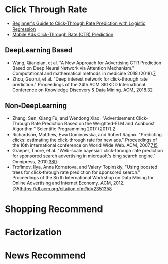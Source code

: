 # Click Through Rate
- [Beginner's Guide to Click-Through Rate Prediction with Logistic Regression](https://turi.com/learn/gallery/notebooks/click_through_rate_prediction_intro.html)
- [Mobile Ads Click-Through Rate (CTR) Prediction](https://towardsdatascience.com/mobile-ads-click-through-rate-ctr-prediction-44fdac40c6ff)

## DeepLearning Based
- Wang, Qianqian, et al. "A New Approach for Advertising CTR Prediction Based on Deep Neural Network via Attention Mechanism." Computational and mathematical methods in medicine 2018 (2018).[7](https://www.hindawi.com/journals/cmmm/2018/8056541/)
- Zhou, Guorui, et al. "Deep interest network for click-through rate prediction." Proceedings of the 24th ACM SIGKDD International Conference on Knowledge Discovery & Data Mining. ACM, 2018.[32](https://dl.acm.org/citation.cfm?id=3219823)

## Non-DeepLearning
- Zhang, Sen, Qiang Fu, and Wendong Xiao. "Advertisement Click-Through Rate Prediction Based on the Weighted-ELM and Adaboost Algorithm." Scientific Programming 2017 (2017).[2](https://www.hindawi.com/journals/sp/2017/2938369/abs/)
- Richardson, Matthew, Ewa Dominowska, and Robert Ragno. "Predicting clicks: estimating the click-through rate for new ads." Proceedings of the 16th international conference on World Wide Web. ACM, 2007.[715](https://dl.acm.org/citation.cfm?id=1242643)
- Graepel, Thore, et al. "Web-scale bayesian click-through rate prediction for sponsored search advertising in microsoft's bing search engine." Omnipress, 2010.[380](http://discovery.ucl.ac.uk/1395202/)
- Trofimov, Ilya, Anna Kornetova, and Valery Topinskiy. "Using boosted trees for click-through rate prediction for sponsored search." Proceedings of the Sixth International Workshop on Data Mining for Online Advertising and Internet Economy. ACM, 2012.[35]https://dl.acm.org/citation.cfm?id=2351358





# Shopping Recommend
# Factorization
# News Recommend

 
